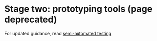 # Stage two: prototyping tools (page deprecated)

For updated guidance, read [semi-automated testing](semi-automated-testing.md)
